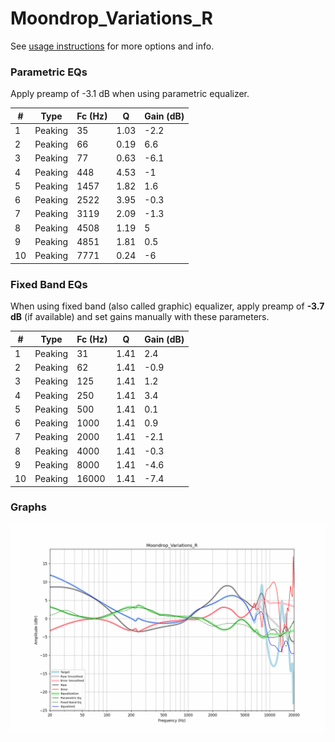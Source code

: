 # Moondrop_Variations_R
See [usage instructions](https://github.com/jaakkopasanen/AutoEq#usage) for more options and info.

### Parametric EQs
Apply preamp of -3.1 dB when using parametric equalizer.

|   # | Type    |   Fc (Hz) |    Q |   Gain (dB) |
|-----|---------|-----------|------|-------------|
|   1 | Peaking |        35 | 1.03 |        -2.2 |
|   2 | Peaking |        66 | 0.19 |         6.6 |
|   3 | Peaking |        77 | 0.63 |        -6.1 |
|   4 | Peaking |       448 | 4.53 |        -1   |
|   5 | Peaking |      1457 | 1.82 |         1.6 |
|   6 | Peaking |      2522 | 3.95 |        -0.3 |
|   7 | Peaking |      3119 | 2.09 |        -1.3 |
|   8 | Peaking |      4508 | 1.19 |         5   |
|   9 | Peaking |      4851 | 1.81 |         0.5 |
|  10 | Peaking |      7771 | 0.24 |        -6   |

### Fixed Band EQs
When using fixed band (also called graphic) equalizer, apply preamp of **-3.7 dB** (if available) and set gains manually with these parameters.

|   # | Type    |   Fc (Hz) |    Q |   Gain (dB) |
|-----|---------|-----------|------|-------------|
|   1 | Peaking |        31 | 1.41 |         2.4 |
|   2 | Peaking |        62 | 1.41 |        -0.9 |
|   3 | Peaking |       125 | 1.41 |         1.2 |
|   4 | Peaking |       250 | 1.41 |         3.4 |
|   5 | Peaking |       500 | 1.41 |         0.1 |
|   6 | Peaking |      1000 | 1.41 |         0.9 |
|   7 | Peaking |      2000 | 1.41 |        -2.1 |
|   8 | Peaking |      4000 | 1.41 |        -0.3 |
|   9 | Peaking |      8000 | 1.41 |        -4.6 |
|  10 | Peaking |     16000 | 1.41 |        -7.4 |

### Graphs
![](./Moondrop_Variations_R.png)

